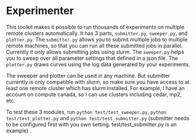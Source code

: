 # Experimenter
This toolkit makes it possible to run thousands of experiments on
multiple remote clusters automatically. It has 3 parts, `submitter.py`,
`sweeper.py`, and `plotter.py`. The `submitter.py` allows you to submit
multiple jobs to multiple remote machines, so that you can run all these
 submitted jobs in parallel. Currently it only allows submitting jobs
 using slurm. The `sweeper.py` helps you to sweep over all parameter
 settings that defined in a json file. The `plotter.py` draws curves
 using the log data generated by your experiments.

The sweeper and plotter can be used in any machine. But submitter
currently is only compatible with slurm, so make sure you have access to
 at least one remote cluster which has slurm installed. For example, I
 have an account on compute canada, so I can use clusters including
 cedar, mp2, etc.

To test these 3 modules, run
`python test/test_sweeper.py`, `python test/test_plotter.py` and
`python test/test_submitter.py` (submitter needs to be configured first
with you own setting. test/test_submitter.py is an example)
.
